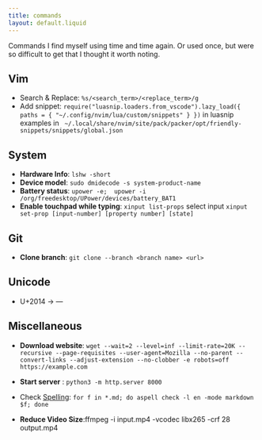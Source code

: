 ```yaml
---
title: commands
layout: default.liquid
---
```


Commands I find myself using time and time again. Or used once, but were so difficult to get that I thought it worth noting.

## Vim

- Search & Replace: ```%s/<search_term>/<replace_term>/g``` 
- Add snippet: ```require("luasnip.loaders.from_vscode").lazy_load({ paths = { "~/.config/nvim/lua/custom/snippets" } })``` in luasnip
examples in ``` ~/.local/share/nvim/site/pack/packer/opt/friendly-snippets/snippets/global.json```

## System

- **Hardware Info**: ```lshw -short```
- **Device model**: ```sudo dmidecode -s system-product-name```
- **Battery status**:  ```upower -e;  upower -i /org/freedesktop/UPower/devices/battery_BAT1```
- **Enable touchpad while typing**: ```xinput list-props``` select input ```xinput set-prop [input-number] [property number] [state]```

## Git

- **Clone branch**: ```git clone --branch <branch name> <url>``` 

## Unicode

- U+2014 -> —

## Miscellaneous

- **Download website**: ```wget --wait=2 --level=inf --limit-rate=20K --recursive --page-requisites --user-agent=Mozilla --no-parent --convert-links --adjust-extension --no-clobber -e robots=off https://example.com```

- **Start server** : ```python3 -m http.server 8000```

- Check <a target="_blank" href="http://aspell.net/man-html/Spellchecking-Individual-Files.html#Spellchecking-Individual-Files">Spelling</a>: ```for f in *.md; do aspell check -l en -mode markdown $f; done```

- **Reduce Video Size**:ffmpeg -i input.mp4 -vcodec libx265 -crf 28 output.mp4
